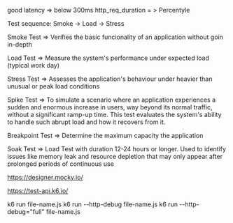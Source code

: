 good latency => below 300ms
http_req_duration = > Percentyle

Test sequence: Smoke -> Load -> Stress

Smoke Test => Verifies the basic funcionality of an application without goin in-depth

Load Test => Measure the system's performance under expected load (typical work day)

Stress Test => Assesses the application's behaviour under heavier than unusual or peak load conditions

Spike Test => To simulate a scenario where an application experiences a sudden and enormous increase in users, way beyond its normal traffic, without a significant ramp-up time. This test evaluates the system's ability to handle such abrupt load and how it recovers from it.

Breakpoint Test => Determine the maximum capacity the application

Soak Test => Load Test with duration 12-24 hours or longer. Used to identify issues like memory leak and resource depletion that may only appear after prolonged periods of continuous use

https://designer.mocky.io/

https://test-api.k6.io/

k6 run file-name.js
k6 run --http-debug file-name.js
k6 run --http-debug="full" file-name.js


